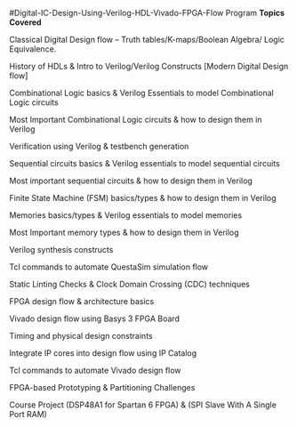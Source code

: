 #Digital-IC-Design-Using-Verilog-HDL-Vivado-FPGA-Flow Program
**Topics Covered**

Classical Digital Design flow – Truth tables/K-maps/Boolean Algebra/ Logic Equivalence.

History of HDLs & Intro to Verilog/Verilog Constructs [Modern Digital Design flow]

Combinational Logic basics & Verilog Essentials to model Combinational Logic circuits

Most Important Combinational Logic circuits & how to design them in Verilog

Verification using Verilog & testbench generation

Sequential circuits basics & Verilog essentials to model sequential circuits

Most important sequential circuits & how to design them in Verilog

Finite State Machine (FSM) basics/types & how to design them in Verilog

Memories basics/types & Verilog essentials to model memories

Most Important memory types & how to design them in Verilog

Verilog synthesis constructs

Tcl commands to automate QuestaSim simulation flow

Static Linting Checks & Clock Domain Crossing (CDC) techniques

FPGA design flow & architecture basics

Vivado design flow using Basys 3 FPGA Board

Timing and physical design constraints

Integrate IP cores into design flow using IP Catalog

Tcl commands to automate Vivado design flow

FPGA-based Prototyping & Partitioning Challenges

Course Project (DSP48A1 for Spartan 6 FPGA) & (SPI Slave With A Single Port RAM)
